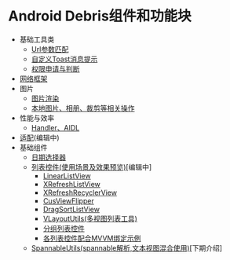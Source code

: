 # Android Debris组件和功能块
* 基础工具类
    * [Url参数匹配](/docs/basic/url_params_match.md)
    * [自定义Toast消息提示](/docs/basic/toast.md)
    * [权限申请与判断](/docs/basic/permission_apply.md)
* [网络框架](/docs/net/README.md)
* 图片
    * [图片渲染](/docs/img/README.md)
    * [本地图片、相册、裁剪等相关操作](/docs/img/operation.md)
* 性能与效率
    * [Handler、AIDL](/docs/interaction/README.md)
* [适配](/docs/adapter/README.md)(编辑中)
* 基础组件
    * [日期选择器](/docs/coms/date_picker.md)
    * [列表控件(使用场景及效果预览)]()[编辑中]
        * [LinearListView]()
        * [XRefreshListView]()
        * [XRefreshRecyclerView]()
        * [CusViewFlipper]()
        * [DragSortListView]()
        * [VLayoutUtils(多视图列表工具)]()
        * [分组列表控件]()
        * [各列表控件配合MVVM绑定示例]()
    * [SpannableUtils(spannable解析,文本视图混合使用)]()[下期介绍]